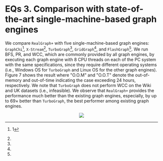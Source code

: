 # EQs 3. Comparison with state-of-the-art single-machine-based graph engines  
We compare `RealGraph+` with five single-machine-based graph engines: `GraphChi`[^Kyr12], `X-Stream`[^Roy13], `TurboGraph`[^Han13], `GridGraph`[^Zhu15], and `FlashGraph`[^Zhe15].
We run BFS, PR, and WCC, which are commonly provided by all graph engines, by executing each graph engine with 8 CPU threads on each of the PC system with the same specifications, since they require different operating systems (i.e., Windows OS for `TurboGraph` and Linux OS for the other graph engines).
Figure 7 shows the result where "O.O.M" and "O.O.T" denote the out-of-memory and out-of-time indicating the case exceeding 24 hours, respectively.
We note that `TurboGraph` does not perform WCC on the Wiki and UK datasets (i.e., infeasible).
We observe that `RealGraph+` provides the performance much better than the existing graph engines, especially, by up to 69× better than `TurboGraph`, the best performer among existing graph engines.



<p align="center">
  <img src="https://user-images.githubusercontent.com/47405729/216280476-c19a88a4-20c9-4c44-8f8b-348b9c48e05f.png" />
</p>

[^Kyr12]: 1
[^Roy13]: 
[^Han13]: 
[^Zhu15]: 
[^Zhe15]: 
